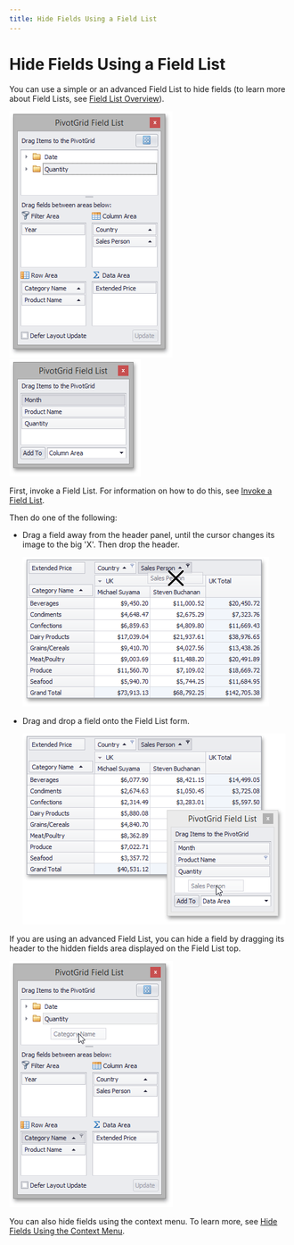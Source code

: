 ```yaml
---
title: Hide Fields Using a Field List
---
```

# Hide Fields Using a Field List
You can use a simple or an advanced Field List to hide fields (to learn more about Field Lists, see [Field List Overview](../../field-list-overview.md)).

![EU_XtraPivotGrid_FieldListExcel](../../../../images/img13517.png)&nbsp;&nbsp;![EU_XtraPivotGrid_CustomizationForm](../../../../images/img7595.png)

First, invoke a Field List. For information on how to do this, see [Invoke a Field List](../../field-list/invoke-a-field-list.md).

Then do one of the following:
* Drag a field away from the header panel, until the cursor changes its image to the big 'X'. Then drop the header.
	
	![EU_XtraPivotGrid_DragField_HideCursor](../../../../images/img7596.png)
* Drag and drop a field onto the Field List form.
	
	![EU_XtraPivotGrid_DragFieldToCustomizationForm](../../../../images/img7597.png)

If you are using an advanced Field List, you can hide a field by dragging its header to the hidden fields area displayed on the Field List top.

![EU_XtraPivotGrid_FieldListHiding](../../../../images/img13519.png)

You can also hide fields using the context menu. To learn more, see [Hide Fields Using the Context Menu](hide-fields-using-the-context-menu.md).